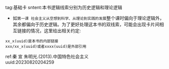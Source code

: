 tag:基础卡
sntent:本书逻辑线索分别为历史逻辑和理论逻辑
* 如`第一课 社会主义从空想到科学、从理论到实践的发展`整个课时偏向于理论逻辑外，其余都偏向于历史逻辑。为了更好处理这本书的双线索，可能会出现卡片间相互链接的情况，这里给出相关约定:
```
xx_x(uuid)是本书的内部链接
xxx/xx_x(uuid)或者xxxx(uuid)是外部引用
```
ref:秦 宣 朱明光.(2013).中国特色社会主义  
uuid:20230820204259